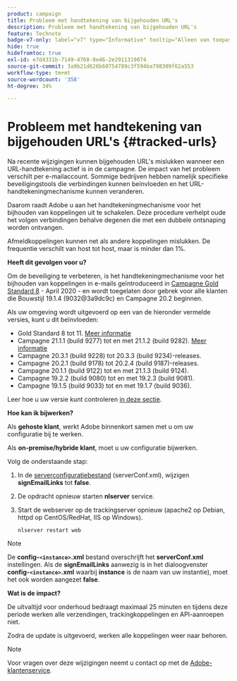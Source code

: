 ```yaml
---
product: campaign
title: Probleem met handtekening van bijgehouden URL's
description: Probleem met handtekening van bijgehouden URL's
feature: Technote
badge-v7-only: label="v7" type="Informative" tooltip="Alleen van toepassing op Campaign Classic v7"
hide: true
hidefromtoc: true
exl-id: e7d4331b-7149-4768-8e46-2e2911319074
source-git-commit: 3a9b21d626b60754789c3f594ba798309f62a553
workflow-type: tm+mt
source-wordcount: '358'
ht-degree: 34%

---
```


# Probleem met handtekening van bijgehouden URL&#39;s {#tracked-urls}



Na recente wijzigingen kunnen bijgehouden URL&#39;s mislukken wanneer een URL-handtekening actief is in de campagne. De impact van het probleem verschilt per e-mailaccount. Sommige bedrijven hebben namelijk specifieke beveiligingstools die verbindingen kunnen beïnvloeden en het URL-handtekeningmechanisme kunnen veranderen.

Daarom raadt Adobe u aan het handtekeningmechanisme voor het bijhouden van koppelingen uit te schakelen. Deze procedure verhelpt oude het volgen verbindingen behalve degenen die met een dubbele ontsnaping worden ontvangen.

Afmeldkoppelingen kunnen net als andere koppelingen mislukken. De frequentie verschilt van host tot host, maar is minder dan 1%.

**Heeft dit gevolgen voor u?**

Om de beveiliging te verbeteren, is het handtekeningmechanisme voor het bijhouden van koppelingen in e-mails geïntroduceerd in [Campagne Gold Standard 8](../../rn/using/gold-standard.md#gs8) - April 2020 - en wordt toegelaten door gebrek voor alle klanten die Bouwstijl 19.1.4 (9032@3a9dc9c) en Campagne 20.2 beginnen.

Als uw omgeving wordt uitgevoerd op een van de hieronder vermelde versies, kunt u dit beïnvloeden:

* Gold Standard 8 tot 11. [Meer informatie](../../rn/using/gold-standard.md#gs-8)
* Campagne 21.1.1 (build 9277) tot en met 21.1.2 (build 9282). [Meer informatie](../../rn/using/latest-release.md)
* Campagne 20.3.1 (build 9228) tot 20.3.3 (build 9234)-releases.
* Campagne 20.2.1 (build 9178) tot 20.2.4 (build 9187)-releases.
* Campagne 20.1.1 (build 9122) tot en met 21.1.3 (build 9124).
* Campagne 19.2.2 (build 9080) tot en met 19.2.3 (build 9081).
* Campagne 19.1.5 (build 9033) tot en met 19.1.7 (build 9036).


Leer hoe u uw versie kunt controleren [in deze sectie](../../platform/using/launching-adobe-campaign.md#getting-your-campaign-version).

**Hoe kan ik bijwerken?**

Als **gehoste klant**, werkt Adobe binnenkort samen met u om uw configuratie bij te werken.

Als **on-premise/hybride klant**, moet u uw configuratie bijwerken.

Volg de onderstaande stap:

1. In de [serverconfiguratiebestand](../../installation/using/the-server-configuration-file.md) (serverConf.xml), wijzigen **signEmailLinks** tot **false**.
1. De opdracht opnieuw starten **nlserver** service.
1. Start de webserver op de trackingserver opnieuw (apache2 op Debian, httpd op CentOS/RedHat, IIS op Windows).

   ```
   nlserver restart web
   ```

>[!NOTE]
>
>De **config-`<instance>`.xml** bestand overschrijft het **serverConf.xml** instellingen. Als de **signEmailLinks** aanwezig is in het dialoogvenster  **config-`<instance>`.xml** waarbij **instance** is de naam van uw instantie), moet het ook worden aangezet **false**.
>

**Wat is de impact?**

De uitvaltijd voor onderhoud bedraagt maximaal 25 minuten en tijdens deze periode werken alle verzendingen, trackingkoppelingen en API-aanroepen niet.

Zodra de update is uitgevoerd, werken alle koppelingen weer naar behoren.

>[!NOTE]
>
>Voor vragen over deze wijzigingen neemt u contact op met de [Adobe-klantenservice](https://helpx.adobe.com/nl/enterprise/admin-guide.html/enterprise/using/support-for-experience-cloud.ug.html).
>

